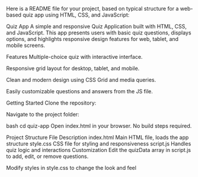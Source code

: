 Here is a README file for your project, based on typical structure for a web-based quiz app using HTML, CSS, and JavaScript:

Quiz App
A simple and responsive Quiz Application built with HTML, CSS, and JavaScript. This app presents users with basic quiz questions, displays options, and highlights responsive design features for web, tablet, and mobile screens.

Features
Multiple-choice quiz with interactive interface.

Responsive grid layout for desktop, tablet, and mobile.

Clean and modern design using CSS Grid and media queries.

Easily customizable questions and answers from the JS file.

Getting Started
Clone the repository:


Navigate to the project folder:

bash
cd quiz-app
Open index.html in your browser.
No build steps required.

Project Structure
File	Description
index.html	Main HTML file, loads the app structure
style.css	CSS file for styling and responsiveness
script.js	Handles quiz logic and interactions
Customization
Edit the quizData array in script.js to add, edit, or remove questions.

Modify styles in style.css to change the look and feel
